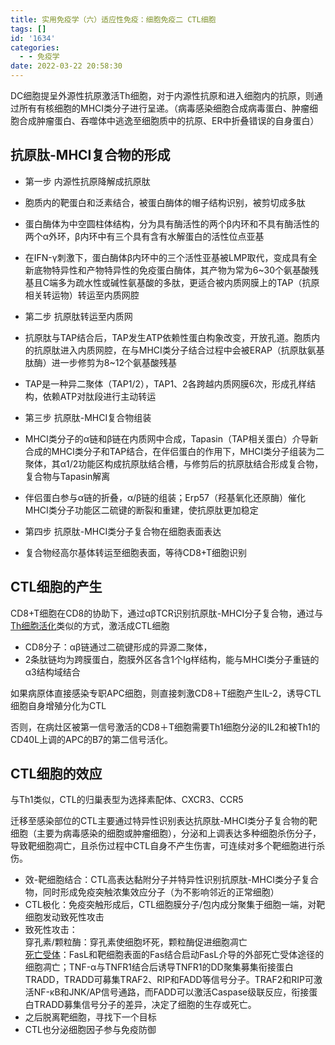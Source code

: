 ```yaml
---
title: 实用免疫学（六）适应性免疫：细胞免疫二 CTL细胞
tags: []
id: '1634'
categories:
  - - 免疫学
date: 2022-03-22 20:58:30
---
```


DC细胞提呈外源性抗原激活Th细胞，对于内源性抗原和进入细胞内的抗原，则通过所有有核细胞的MHCI类分子进行呈递。（病毒感染细胞合成病毒蛋白、肿瘤细胞合成肿瘤蛋白、吞噬体中逃逸至细胞质中的抗原、ER中折叠错误的自身蛋白）

## 抗原肽-MHCI复合物的形成

*   第一步 内源性抗原降解成抗原肽
*   胞质内的靶蛋白和泛素结合，被蛋白酶体的帽子结构识别，被剪切成多肽
*   蛋白酶体为中空圆柱体结构，分为具有酶活性的两个β内环和不具有酶活性的两个α外环，β内环中有三个具有含有水解蛋白的活性位点亚基
*   在IFN-γ刺激下，蛋白酶体β内环中的三个活性亚基被LMP取代，变成具有全新底物特异性和产物特异性的免疫蛋白酶体，其产物为常为6~30个氨基酸残基且C端多为疏水性或碱性氨基酸的多肽，更适合被内质网膜上的TAP（抗原相关转运物）转运至内质网腔

*   第二步 抗原肽转运至内质网
*   抗原肽与TAP结合后，TAP发生ATP依赖性蛋白构象改变，开放孔道。胞质内的抗原肽进入内质网腔，在与MHCI类分子结合过程中会被ERAP（抗原肽氨基肽酶）进一步修剪为8~12个氨基酸残基
*   TAP是一种异二聚体（TAP1/2），TAP1、2各跨越内质网膜6次，形成孔样结构，依赖ATP对肽段进行主动转运

*   第三步 抗原肽-MHCI复合物组装
*   MHCI类分子的α链和β链在内质网中合成，Tapasin（TAP相关蛋白）介导新合成的MHCI类分子和TAP结合，在伴侣蛋白的作用下，MHCI类分子组装为二聚体，其α1/2功能区构成抗原肽结合槽，与修剪后的抗原肽结合形成复合物，复合物与Tapasin解离
*   伴侣蛋白参与α链的折叠，α/β链的组装；Erp57（羟基氧化还原酶）催化MHCI类分子功能区二硫键的断裂和重建，使抗原肽更加稳定

*   第四步 抗原肽-MHCI类分子复合物在细胞表面表达
*   复合物经高尔基体转运至细胞表面，等待CD8+T细胞识别

## CTL细胞的产生

CD8+T细胞在CD8的协助下，通过αβTCR识别抗原肽-MHCI分子复合物，通过与[Th细胞活化](https://limour.top/1722.html)类似的方式，激活成CTL细胞

*   CD8分子：αβ链通过二硫键形成的异源二聚体，
*   2条肽链均为跨膜蛋白，胞膜外区各含1个Ig样结构，能与MHCI类分子重链的α3结构域结合

如果病原体直接感染专职APC细胞，则直接刺激CD8＋T细胞产生IL-2，诱导CTL细胞自身增殖分化为CTL

否则，在病灶区被第一信号激活的CD8＋T细胞需要Th1细胞分泌的IL2和被Th1的CD40L上调的APC的B7的第二信号活化。

## CTL细胞的效应

与Th1类似，CTL的归巢表型为选择素配体、CXCR3、CCR5

迁移至感染部位的CTL主要通过特异性识别表达抗原肽-MHCI类分子复合物的靶细胞（主要为病毒感染的细胞或肿瘤细胞），分泌和上调表达多种细胞杀伤分子，导致靶细胞凋亡，且杀伤过程中CTL自身不产生伤害，可连续对多个靶细胞进行杀伤。

*   效-靶细胞结合：CTL高表达黏附分子并特异性识别抗原肽-MHCI类分子复合物，同时形成免疫突触浓集效应分子（为不影响邻近的正常细胞）
*   CTL极化：免疫突触形成后，CTL细胞膜分子/包内成分聚集于细胞一端，对靶细胞发动致死性攻击
*   致死性攻击：  
    穿孔素/颗粒酶：穿孔素使细胞坏死，颗粒酶促进细胞凋亡  
    [死亡受体](https://zhuanlan.zhihu.com/p/42772317)：FasL和靶细胞表面的Fas结合启动FasL介导的外部死亡受体途径的细胞凋亡；TNF-α与TNFR1结合后诱导TNFR1的DD聚集募集衔接蛋白TRADD，TRADD可募集TRAF2、RIP和FADD等信号分子。TRAF2和RIP可激活NF-κB和JNK/AP信号通路，而FADD可以激活Caspase级联反应，衔接蛋白TRADD募集信号分子的差异，决定了细胞的生存或死亡。
*   之后脱离靶细胞，寻找下一个目标
*   CTL也分泌细胞因子参与免疫防御